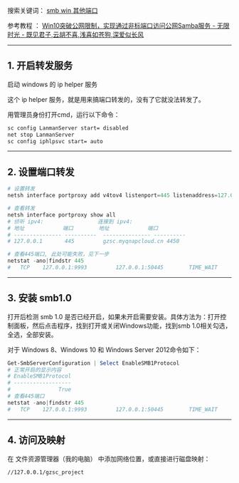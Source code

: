 
搜索关键词： [smb win 其他端口](https://cn.bing.com/search?q=smb+win+%E5%85%B6%E4%BB%96%E7%AB%AF%E5%8F%A3)

参考教程 ： [Win10突破公网限制，实现通过非标端口访问公网Samba服务 - 无限时光 - 既见君子,云胡不喜,浅喜如苍狗,深爱似长风](https://blog.netimed.cn/archives/Linux/20191217/182.html)


---
## 1. 开启转发服务

启动 windows 的 ip helper 服务

这个 ip helper 服务，就是用来搞端口转发的，没有了它就没法转发了。

用管理员身份打开cmd，运行以下命令：

```cmd
sc config LanmanServer start= disabled
net stop LanmanServer
sc config iphlpsvc start= auto
```


---
## 2. 设置端口转发
```powershell
# 设置转发
netsh interface portproxy add v4tov4 listenport=445 listenaddress=127.0.0.1 connectport=4450 connectaddress=gzsc.myqnapcloud.cn

# 查看转发
netsh interface portproxy show all
# 侦听 ipv4:                 连接到 ipv4:
# 地址            端口        地址            端口
# --------------- ----------  --------------- ----------
# 127.0.0.1       445         gzsc.myqnapcloud.cn 4450

# 查看445端口, 此处可能失败，见下一步
netstat -ano|findstr 445
#   TCP    127.0.0.1:9993         127.0.0.1:50445        TIME_WAIT       0
```

---
## 3. 安装 smb1.0

打开后检测 smb 1.0 是否已经开启，如果未开启需要安装。具体方法为：打开控制面板，然后点击程序，找到打开或关闭Windows功能，找到smb 1.0相关勾选，全选，全部安装。

对于 Windows 8、Windows 10 和 Windows Server 2012命令如下：

```powershell
Get-SmbServerConfiguration | Select EnableSMB1Protocol
# 正常开启的显示内容
# EnableSMB1Protocol
# ------------------
#               True
# 查看445端口
netstat -ano|findstr 445
#   TCP    127.0.0.1:9993         127.0.0.1:50445        TIME_WAIT       0
```

---
## 4. 访问及映射

在 文件资源管理器（我的电脑） 中添加网络位置，或直接进行磁盘映射：

```shell
//127.0.0.1/gzsc_project
```

